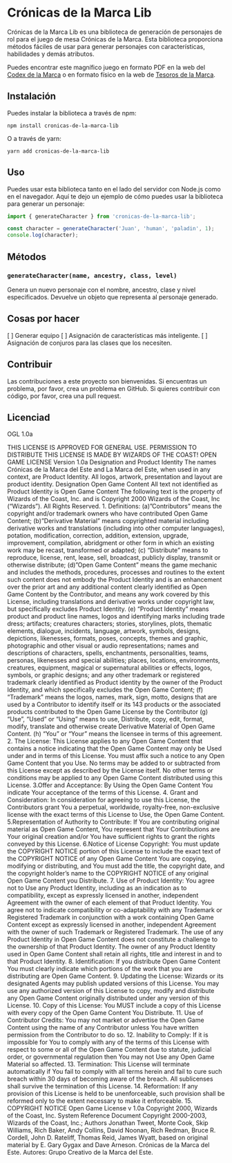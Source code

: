 # Crónicas de la Marca Lib

Crónicas de la Marca Lib es una biblioteca de generación de personajes de rol para el juego de mesa Crónicas de la Marca. Esta biblioteca proporciona métodos fáciles de usar para generar personajes con características, habilidades y demás atributos.

Puedes encontrar este magnífico juego en formato PDF en la web del [Codex de la Marca](https://codexdelamarca.com/posts/cronicas-marca/) o en formato físico en la web de [Tesoros de la Marca](https://tesorosdelamarca.com/producto/cronicas-de-la-marca-del-este/).

## Instalación

Puedes instalar la biblioteca a través de npm:

```
npm install cronicas-de-la-marca-lib
```

O a través de yarn:

```
yarn add cronicas-de-la-marca-lib
```

## Uso

Puedes usar esta biblioteca tanto en el lado del servidor con Node.js como en el navegador. Aquí te dejo un ejemplo de cómo puedes usar la biblioteca para generar un personaje:

```javascript
import { generateCharacter } from 'cronicas-de-la-marca-lib';

const character = generateCharacter('Juan', 'human', 'paladin', 1);
console.log(character);
```

## Métodos

### `generateCharacter(name, ancestry, class, level)`

Genera un nuevo personaje con el nombre, ancestro, clase y nivel especificados. Devuelve un objeto que representa al personaje generado.

## Cosas por hacer
[ ] Generar equipo
[ ] Asignación de características más inteligente.
[ ] Asignación de conjuros para las clases que los necesiten.

## Contribuir

Las contribuciones a este proyecto son bienvenidas. Si encuentras un problema, por favor, crea un problema en GitHub. Si quieres contribuir con código, por favor, crea una pull request.

## Licenciad

OGL 1.0a

THIS LICENSE IS APPROVED FOR GENERAL USE. PERMISSION TO DISTRIBUTE THIS LICENSE IS MADE BY WIZARDS OF THE COAST!
OPEN GAME LICENSE Version 1.0a
Designation and Product Identity
The names Crónicas de la Marca del Este and La Marca del Este, when used in any context, are Product Identity. All logos, artwork, presentation and layout are product identity.
Designation Open Game Content
All text not identified as Product Identity is Open Game Content
The following text is the property of Wizards of the Coast, Inc. and is Copyright 2000 Wizards of the Coast, Inc (“Wizards”). All Rights Reserved. 1. Definitions: (a)”Contributors” means the copyright and/or trademark owners who have contributed Open Game Content; (b)”Derivative Material” means copyrighted material including derivative works and translations (including into other computer languages), potation, modification, correction, addition, extension, upgrade, improvement, compilation, abridgment or other form in which an existing work may be recast, transformed or adapted; (c) “Distribute” means to reproduce, license, rent, lease, sell, broadcast, publicly display, transmit or otherwise distribute; (d)”Open Game Content” means the game mechanic and includes the methods, procedures, processes and routines to the extent such content does not embody the Product Identity and is an enhancement over the prior art and any additional content clearly identified as Open Game Content by the Contributor, and means any work covered by this License, including translations and derivative works under copyright law, but specifically excludes Product Identity. (e) “Product Identity” means product and product line names, logos and identifying marks including trade dress; artifacts; creatures characters; stories, storylines, plots, thematic elements, dialogue, incidents, language, artwork, symbols, designs, depictions, likenesses, formats, poses, concepts, themes and graphic, photographic and other visual or audio representations; names and descriptions of characters, spells, enchantments, personalities, teams, personas, likenesses and special abilities; places, locations, environments, creatures, equipment, magical or supernatural abilities or effects, logos, symbols, or graphic designs; and any other trademark or registered trademark clearly identified as Product identity by the owner of the Product Identity, and which specifically excludes the Open Game Content; (f) “Trademark” means the logos, names, mark, sign, motto, designs that are used by a Contributor to identify itself or its 143 products or the associated products contributed to the Open Game License by the Contributor (g) “Use”, “Used” or “Using” means to use, Distribute, copy, edit, format, modify, translate and otherwise create Derivative Material of Open Game Content. (h) “You” or “Your” means the licensee in terms of this agreement.
2. The License: This License applies to any Open Game Content that contains a notice indicating that the Open Game Content may only be Used under and in terms of this License. You must affix such a notice to any Open Game Content that you Use. No terms may be added to or subtracted from this License except as described by the License itself. No other terms or conditions may be applied to any Open Game Content distributed using this License.
3.Offer and Acceptance: By Using the Open Game Content You indicate Your acceptance of the terms of this License.
4. Grant and Consideration: In consideration for agreeing to use this License, the Contributors grant You a perpetual, worldwide, royalty-free, non-exclusive license with the exact terms of this License to Use, the Open Game Content.
5.Representation of Authority to Contribute: If You are contributing original material as Open Game Content, You represent that Your Contributions are Your original creation and/or You have sufficient rights to grant the rights conveyed by this License.
6.Notice of License Copyright: You must update the COPYRIGHT NOTICE portion of this License to include the exact text of the COPYRIGHT NOTICE of any Open Game Content You are copying, modifying
or distributing, and You must add the title, the copyright date, and the copyright holder’s name to the COPYRIGHT NOTICE of any original Open Game Content you Distribute.
7. Use of Product Identity: You agree not to Use any Product Identity, including as an indication as to compatibility, except as expressly licensed in another, independent Agreement with the owner of each element of that Product Identity. You agree not to indicate compatibility or co-adaptability with any Trademark or Registered Trademark in conjunction with a work containing Open Game Content except as expressly licensed in another, independent Agreement with the owner of such Trademark or Registered Trademark. The use of any Product Identity in Open Game Content does not constitute a challenge to the ownership of that Product Identity. The owner of any Product Identity used in Open Game Content shall retain all rights, title and interest in and to that Product Identity. 8. Identification: If you distribute Open Game Content You must clearly indicate which portions of the work that you are distributing are Open Game Content.
9. Updating the License: Wizards or its designated Agents may publish updated versions of this License. You may use any authorized version of this License to copy, modify and distribute any Open Game Content originally distributed under any version of this License.
10. Copy of this License: You MUST include a copy of this License with every copy of the Open Game Content You Distribute.
11. Use of Contributor Credits: You may not market or advertise the Open Game Content using the name of any Contributor unless You have written permission from the Contributor to do so.
12. Inability to Comply: If it is impossible for You to comply with any of the terms of this License with respect to some or all of the Open Game Content due to statute, judicial order, or governmental regulation then You may not Use any Open Game Material so affected.
13. Termination: This License will terminate automatically if You fail to comply with all terms herein and fail to cure such breach within 30 days of becoming aware of the breach. All sublicenses shall survive the termination of this License.
14. Reformation: If any provision of this License is held to be unenforceable, such provision shall be reformed only to the extent necessary to make it enforceable.
15. COPYRIGHT NOTICE
Open Game License v 1.0a Copyright 2000, Wizards of the Coast, Inc. System Reference Document Copyright 2000-2003, Wizards of the Coast, Inc.; Authors Jonathan Tweet, Monte Cook, Skip Williams, Rich Baker, Andy Collins, David Noonan, Rich Redman, Bruce R. Cordell, John D. Rateliff, Thomas Reid, James Wyatt, based on original material by E. Gary Gygax and Dave Arneson.
Crónicas de la Marca del Este. Autores: Grupo Creativo de la Marca del Este.
